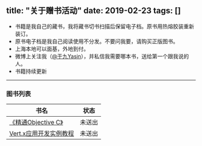 title: "关于赠书活动"
date: 2019-02-23
tags: [] 
---

* 书籍是我自己的藏书，我将藏书切书扫描后保留电子档。原书用热熔胶装重新装订。
* 原书电子档是我自己阅读使用不分发。不要问我要，请购买正版图书。
* 上海本地可以面基，外地到付。
* 微博上关注我（[@于九Yasin](https://weibo.com/geyuxu)），并私信我需要哪本书，送给第一个跟我说的人。
* 书籍持续更新

---
### 图书列表

| 书名 | 状态 |
| --- | --- |
| [《精通Objective C》](https://book.douban.com/subject/26302986/)  | 未送出 |
| [Vert.x应用开发实例教程](http://search.dangdang.com/?key=Vert.x%D3%A6%D3%C3%BF%AA%B7%A2%CA%B5%C0%FD&act=input) | 未送出 |
